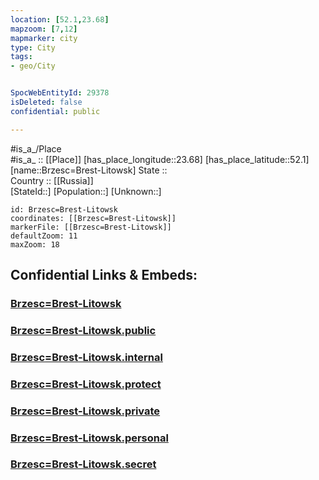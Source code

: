 ```yaml
---
location: [52.1,23.68] 
mapzoom: [7,12] 
mapmarker: city 
type: City
tags:
- geo/City


SpocWebEntityId: 29378
isDeleted: false
confidential: public

---
```

#is_a_/Place  
#is_a_ :: [[Place]] 
[has_place_longitude::23.68] 
[has_place_latitude::52.1] 
[name::Brzesc=Brest-Litowsk] 
State ::  
Country :: [[Russia]]  
[StateId::] 
[Population::] 
[Unknown::] 


```leaflet
id: Brzesc=Brest-Litowsk
coordinates: [[Brzesc=Brest-Litowsk]] 
markerFile: [[Brzesc=Brest-Litowsk]] 
defaultZoom: 11 
maxZoom: 18
```


## Confidential Links & Embeds: 

### [Brzesc=Brest-Litowsk](/_Standards/Earth/Continent/Europe/Europe~East/Belarus/Oblasts~Belarus/Brest/City/Brzesc=Brest-Litowsk.md) 

### [Brzesc=Brest-Litowsk.public](/_public/Earth/Continent/Europe/Europe~East/Belarus/Oblasts~Belarus/Brest/City/Brzesc=Brest-Litowsk.public.md) 

### [Brzesc=Brest-Litowsk.internal](/_internal/Earth/Continent/Europe/Europe~East/Belarus/Oblasts~Belarus/Brest/City/Brzesc=Brest-Litowsk.internal.md) 

### [Brzesc=Brest-Litowsk.protect](/_protect/Earth/Continent/Europe/Europe~East/Belarus/Oblasts~Belarus/Brest/City/Brzesc=Brest-Litowsk.protect.md) 

### [Brzesc=Brest-Litowsk.private](/_private/Earth/Continent/Europe/Europe~East/Belarus/Oblasts~Belarus/Brest/City/Brzesc=Brest-Litowsk.private.md) 

### [Brzesc=Brest-Litowsk.personal](/_personal/Earth/Continent/Europe/Europe~East/Belarus/Oblasts~Belarus/Brest/City/Brzesc=Brest-Litowsk.personal.md) 

### [Brzesc=Brest-Litowsk.secret](/_secret/Earth/Continent/Europe/Europe~East/Belarus/Oblasts~Belarus/Brest/City/Brzesc=Brest-Litowsk.secret.md)

